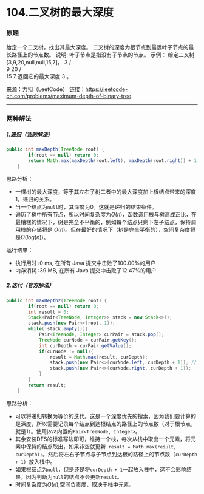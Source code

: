 # 104.二叉树的最大深度

### 原题
给定一个二叉树，找出其最大深度。
二叉树的深度为根节点到最远叶子节点的最长路径上的节点数。
说明: 叶子节点是指没有子节点的节点。
示例：
给定二叉树 [3,9,20,null,null,15,7]，
    3
   / \
  9  20
      /  \
    15   7
返回它的最大深度 3 。

来源：力扣（LeetCode）
[链接](https://leetcode-cn.com/problems/maximum-depth-of-binary-tree)：https://leetcode-cn.com/problems/maximum-depth-of-binary-tree

----

### 两种解法

##### 1.递归（我的解法）

```java
public int maxDepth(TreeNode root) {
        if(root == null) return 0;
        return Math.max(maxDepth(root.left), maxDepth(root.right)) + 1;
    }
```

思路分析：

* 一棵树的最大深度，等于其左右子树二者中的最大深度加上根结点带来的深度1。递归的关系。
* 当一个结点为`null`时，其深度为0。这就是递归的结束条件。
* 遍历了树中所有节点，所以时间复杂度为$O(n)$，函数调用栈与树高成正比，在最糟糕的情况下，树是完全不平衡的，例如每个结点只剩下左子结点，保持调用栈的存储将是 $O(n)$。但在最好的情况下（树是完全平衡的），空间复杂度将是$O(log(n))$。

运行结果：
* 执行用时 :0 ms, 在所有 Java 提交中击败了100.00%的用户
* 内存消耗 :39 MB, 在所有 Java 提交中击败了12.47%的用户

##### 2.迭代（官方解法）

```java
public int maxDepth2(TreeNode root) {
        if(root == null) return 0;
        int result = 0;
        Stack<Pair<TreeNode, Integer>> stack = new Stack<>();
        stack.push(new Pair<>(root, 1));
        while(!stack.empty()){
            Pair<TreeNode, Integer> curPair = stack.pop();
            TreeNode curNode = curPair.getKey();
            int curDepth = curPair.getValue();
            if(curNode != null){
                result = Math.max(result, curDepth);
                stack.push(new Pair<>(curNode.left, curDepth + 1)); // 从添加顺序看，是先走右子树到底部
                stack.push(new Pair<>(curNode.right, curDepth + 1));
            }
        }
        return result;
    }
```

思路分析：

* 可以将递归转换为等价的迭代。这是一个深度优先的搜索，因为我们要计算的是深度，所以需要记录每个结点到达根结点的路径上的节点数（对于根节点，就是1）。使用java内置的`Pair<TreeNode, Integer>`。
* 其余安装DFS的标准写法即可，维持一个栈，每次从栈中取出一个元素，将元素中保持的结点取出，如果非空就更新` result = Math.max(result, curDepth);`。然后将左右子节点与子节点到达根的路径上的节点数（`curDepth + 1`）放入栈中。
* 如果根结点为`null`，但是还是将`curDepth + 1`一起放入栈中，这不会影响结果，因为判断为`null`的结点不会更新`result`。
* 时间复杂度为$O(n)$,空间负责度，取决于栈中元素。

